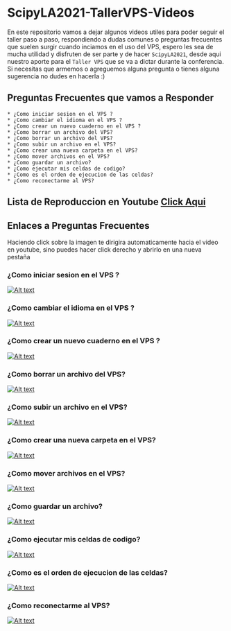 # ScipyLA2021-TallerVPS-Videos

En este repositorio vamos a dejar algunos videos utiles para poder seguir el taller paso a paso, respondiendo a dudas comunes o preguntas frecuentes que suelen surgir cuando inciamos en el uso del VPS, espero les sea de mucha utilidad y disfruten de ser parte y de hacer `ScipyLA2021`, desde aqui nuestro aporte para el `Taller VPS` que se va a dictar durante la conferencia. Si necesitas que armemos o agreguemos alguna pregunta o tienes alguna sugerencia no dudes en hacerla :) 

## Preguntas Frecuentes que vamos a Responder
    * ¿Como iniciar sesion en el VPS ? 
    * ¿Como cambiar el idioma en el VPS ?
    * ¿Como crear un nuevo cuaderno en el VPS ?
    * ¿Como borrar un archivo del VPS?
    * ¿Como borrar un archivo del VPS?
    * ¿Como subir un archivo en el VPS?
    * ¿Como crear una nueva carpeta en el VPS?
    * ¿Como mover archivos en el VPS?
    * ¿Como guardar un archivo?
    * ¿Como ejecutar mis celdas de codigo?
    * ¿Como es el orden de ejecucion de las celdas?
    * ¿Como reconectarme al VPS?

## Lista de Reproduccion en Youtube  [Click Aqui](https://www.youtube.com/watch?v=C4BkwqpAafE&list=PLB4T2blgpn1xwOz6k7NbcTddtdEFkZaB_)


## Enlaces a Preguntas Frecuentes

Haciendo click sobre la imagen te dirigira automaticamente hacia el video en youtube, sino puedes hacer click derecho y abrirlo en una nueva pestaña
### ¿Como iniciar sesion en el VPS ? 


[![Alt text](http://img.youtube.com/vi/C4BkwqpAafE/0.jpg)](https://www.youtube.com/watch?v=C4BkwqpAafE "")


### ¿Como cambiar el idioma en el VPS ?

[![Alt text](http://img.youtube.com/vi/X3LhKFvmrSU/0.jpg)](https://www.youtube.com/watch?v=X3LhKFvmrSU "")

### ¿Como crear un nuevo cuaderno en el VPS ?

[![Alt text](http://img.youtube.com/vi/2D2Z384zFVo/0.jpg)](https://www.youtube.com/watch?v=2D2Z384zFVo "")

### ¿Como borrar un archivo del VPS?

[![Alt text](http://img.youtube.com/vi/SLDzsHKNH2I/0.jpg)](https://www.youtube.com/watch?v=SLDzsHKNH2I "")

### ¿Como subir un archivo en el VPS?

[![Alt text](http://img.youtube.com/vi/u-KUN_F3LNw/0.jpg)](https://www.youtube.com/watch?v=u-KUN_F3LNw "")

### ¿Como crear una nueva carpeta en el VPS?

[![Alt text](http://img.youtube.com/vi/F8ER9-c5kQw/0.jpg)](https://www.youtube.com/watch?v=F8ER9-c5kQw "")

### ¿Como mover archivos en el VPS?

[![Alt text](http://img.youtube.com/vi/YE7s7Ay0jY8/0.jpg)](https://www.youtube.com/watch?v=YE7s7Ay0jY8 "")

### ¿Como guardar un archivo?

[![Alt text](http://img.youtube.com/vi/Ju48-mOOctM/0.jpg)](https://www.youtube.com/watch?v=Ju48-mOOctM "")


### ¿Como ejecutar mis celdas de codigo?

[![Alt text](http://img.youtube.com/vi/9Jwnf_ylLlA/0.jpg)](https://www.youtube.com/watch?v=9Jwnf_ylLlA "")

### ¿Como es el orden de ejecucion de las celdas?

[![Alt text](http://img.youtube.com/vi/1ud5rwSjPUI/0.jpg)](https://www.youtube.com/watch?v=1ud5rwSjPUI "")

### ¿Como reconectarme al VPS?

[![Alt text](http://img.youtube.com/vi/rl-F1M6Mymk/0.jpg)](https://www.youtube.com/watch?v=rl-F1M6Mymk "")

